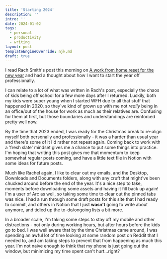 ```yaml
---
title: 'Starting 2024'
description: ''
intro: ''
date: 2024-01-02
tags:
  - personal
  - productivity
  - writing
layout: post
templateEngineOverride: njk,md
draft: true
---
```


I read Rach Smith's post this morning on [A work from home reset for the new year](https://rachsmith.com/work-from-home-reset/) and had a thought about how I want to start the year off professionally.

I can relate to a lot of what was written in Rach's post, especially the chaos of kids being off school for a few more days after I returned. Luckily, both my kids were super young when I started WFH due to all that stuff that happened in 2020, so they've kind of grown up with me not _really_ being in an office/out of the house for work as much as their relatives are. Confusing for them at first, but those boundaries and understandings are reinforced pretty well now.

By the time that 2023 ended, I was ready for the Christmas break to re-align myself both personally and professionally - it was a harder than usual year and there's some of it I'd rather not repeat again. Coming back to work with a 'fresh slate' mindset gives me a chance to put some things into practice. I'm hoping that writing this post gives me that momentum to keep somewhat regular posts coming, and have a little text file in Notion with some ideas for future posts.

Much like Rachel again, I like to clear out my emails, and the Desktop, Downloads and Documents folders, along with any cruft that might've been chucked around before the end of the year. It's a nice step to take, moments before downloading some assets and having it fill back up again! I'm a user of Arc as well, so taking some time to clear out the pinned tabs was nice. I had a run through some draft posts for this site that I had ready to commit, and others in Notion that I just **wasn't** going to write about anymore, and tidied up the to-do/ongoing lists a bit more.

In a broader scale, I'm taking some steps to stay off my mobile and other distractions - not only during working hours, but after hours before the kids go to bed. I was well aware that by the time Christmas came around, I was spending an awful lot of time looking at some random post on Reddit that I needed to, and am taking steps to prevent that from happening as much this year. I'm not naive enough to think that my phone is just going out the window, but minimizing my time spent can't hurt...right?


